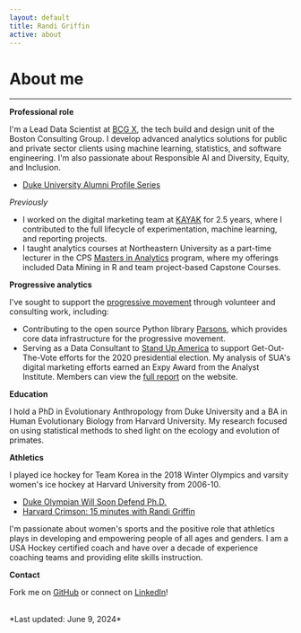 ```yaml
---
layout: default
title: Randi Griffin
active: about
---
```


<p><h1>About me</h1></p>

___

**Professional role**

I'm a Lead Data Scientist at [BCG X](https://www.bcg.com/x), the tech build and design unit of the Boston Consulting Group. I develop advanced analytics solutions for public and private sector clients using machine learning, statistics, and software engineering. I'm also passionate about Responsible AI and Diversity, Equity, and Inclusion.

* [Duke University Alumni Profile Series](https://gradschool.duke.edu/professional-development/blog/alumni-profiles-series-randi-griffin/)

*Previously*

* I worked on the digital marketing team at [KAYAK](https://www.kayak.com/) for 2.5 years, where I contributed to the full lifecycle of experimentation, machine learning, and reporting projects.
* I taught analytics courses at Northeastern University as a part-time lecturer in the CPS [Masters in Analytics](https://cps.northeastern.edu/program/master-of-professional-studies-in-analytics-online/) program, where my offerings included Data Mining in R and team project-based Capstone Courses.

**Progressive analytics**

I've sought to support the [progressive movement](https://www.guide.progressivedatajobs.org/02_what_is_prog_analytics) through volunteer and consulting work, including:

* Contributing to the open source Python library [Parsons](https://move-coop.github.io/parsons/html/index.html), which provides core data infrastructure for the progressive movement. 
* Serving as a Data Consultant to [Stand Up America](https://www.standupamerica.com/) to support Get-Out-The-Vote efforts for the 2020 presidential election. My analysis of SUA's digital marketing efforts earned an Expy Award from the Analyst Institute. Members can view the [full report](https://members.analystinstitute.org/research/stand-up-america-electoral-advertising-program-11988?mc_cid=ad56434e15&mc_eid=74b6c8c8cb) on the website. 

**Education**

I hold a PhD in Evolutionary Anthropology from Duke University and a BA in Human Evolutionary Biology from Harvard University. My research focused on using statistical methods to shed light on the ecology and evolution of primates. 

**Athletics**

I played ice hockey for Team Korea in the 2018 Winter Olympics and varsity women's ice hockey at Harvard University from 2006-10.

* [Duke Olympian Will Soon Defend Ph.D.](https://today.duke.edu/2018/03/duke-olympian-will-soon-defend-her-phd)
* [Harvard Crimson: 15 minutes with Randi Griffin](https://www.thecrimson.com/article/2018/2/1/randi-griffin-15q/)

I'm passionate about women's sports and the positive role that athletics plays in developing and empowering people of all ages and genders. I am a USA Hockey certified coach and have over a decade of experience coaching teams and providing elite skills instruction.

**Contact**

Fork me on [GitHub](https://github.com/rgriff23) or connect on [LinkedIn](https://www.linkedin.com/in/randigriffin)! 

<br>
*Last updated: June 9, 2024*
